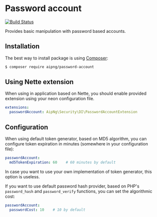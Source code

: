 Password account
================

[![Build Status](https://travis-ci.org/aipng/password-account.svg?branch=master)](https://travis-ci.org/aipng/password-account)

Provides basic manipulation with password based accounts.

Installation
------------

The best way to install package is using [Composer](http://getcomposer.org/):

```sh
$ composer require aipng/password-account
```

Using Nette extension
---------------------

When using in application based on Nette, you should enable provided extension using your neon configuration file.

```yml
extensions:
  passwordAccount: AipNg\Security\DI\PasswordAccountExtension
```

Configuration
-------------

When using default token generator, based on MD5 algorithm, you can configure token expiration in minutes (somewhere in your configuration file):

```yml
passwordAccount:
  md5TokenExpiration: 60    # 60 minutes by default
```

In case you want to use your own implementation of token generator, this option is useless.

If you want to use default password hash provider, based on PHP's `password_hash` and `password_verify` functions, you can set the algorithmic cost:

```yml
passwordAccount:
  passwordCost: 10    # 10 by default
```
